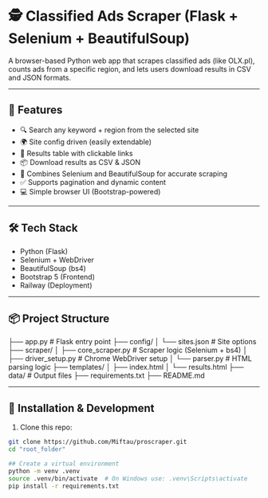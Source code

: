 # 🕵️ Classified Ads Scraper (Flask + Selenium + BeautifulSoup)

A browser-based Python web app that scrapes classified ads (like OLX.pl), counts ads from a specific region, and lets users download results in CSV and JSON formats.

---

## 🚀 Features

- 🔍 Search any keyword + region from the selected site
- 🌍 Site config driven (easily extendable)
- 📄 Results table with clickable links
- 📦 Download results as CSV & JSON
- 🧠 Combines Selenium and BeautifulSoup for accurate scraping
- ✅ Supports pagination and dynamic content
- 💻 Simple browser UI (Bootstrap-powered)

---

## 🛠 Tech Stack

- Python (Flask)
- Selenium + WebDriver
- BeautifulSoup (bs4)
- Bootstrap 5 (Frontend)
- Railway (Deployment)

---

## 📦 Project Structure

├── app.py # Flask entry point ├── config/
│ └── sites.json # Site options ├── scraper/ │ ├── core_scraper.py # Scraper logic (Selenium + bs4) │ ├── driver_setup.py # Chrome WebDriver setup │ └── parser.py # HTML parsing logic ├── templates/ │ ├── index.html │ └── results.html ├── data/ # Output files ├── requirements.txt ├── README.md


---

## 🚧 Installation & Development

1. Clone this repo:

```bash
git clone https://github.com/Miftau/proscraper.git
cd "root_folder"

## Create a virtual environment
python -m venv .venv
source .venv/bin/activate  # On Windows use: .venv\Scripts\activate
pip install -r requirements.txt
